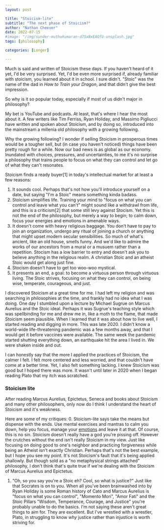 ```yaml
---
layout: post

title: "Stoicism-lite"
subtitle: "The next phase of Stoicism?" 
author: "Nathan Cheever"
date: 2022-07-15
#image: "/img/sunder-muthukumaran-d7SxBxEAOfU-unsplash.jpg"
tags: [philosophy]

categories: [Longer]

---
```


Much is said and written of Stoicism these days. If you haven't heard of it yet, I'd be very surprised. Yet, I'd be even more surprised if, already familiar with stoicism, you learned about it in school. 
I sure didn't. "Stoic" was the name of the dad in _How to Train your Dragon_, and that didn't give the best impression. 

So why is it so popular today, especially if most of us didn't major in philosophy?

My bet is YouTube and podcasts. At least, that's where I hear the most about it. A few writers like Tim Ferriss, Ryan Holiday, and Massimo Pigliucci have written and spoken about Stoicism, and by doing so, introduced into the mainstream a millenia old philosophy with a growing following.

Why the growing following? I wonder if selling Stoicism in prosperous times would be a tougher sell, but (in case you haven't noticed) things have been pretty rough for a while. Now our bad news is as global as our economy. Inundated with choices, pressures, and uncertainties, to me it's no surprise a philosophy that trains people to focus on what they can control and let go of what they can't resonates.

Stoicism finds a ready buyer[1] in today's intellectual market for at least a few reasons:

1. It sounds cool. Perhaps that's not how you'll introduce yourself on a date, but saying "I'm a Stoic" means something kinda badass.
2. Stoicism simplifies life. Training your mind to "focus on what you can control and leave what you can't" might sound like a withdrawl from life, and this is a criticism[2] that some still levy against Stocism. Yet this is not the end of the philosophy, but merely a way to begin; to calm down, focus your energies and emotions in amenable ways.
3. It doesn't come with heavy religious baggage. You don't have to pay to join an organization, undergo any ritual of joining a church or anything that might upset modern secular sensibilities. So much of what's ancient, like an old house, smells funny. And we'd like to admire the works of our ancestors from a mural or a musuem rather than a repetition. Stocism has a low barrier to entry and doesn't ask you to believe anything in the religious realm. A christian Stoic and an atheist Stoic would get along just fine.
4. Stocism doesn't have to get too woo-woo mystical. 
5. It presents an end, a goal: to become a virtuous person through virtuous living. The Stoic strives, focusing on what they can control, on being wise, temperate, courageous, and just.

I discovered Stoicism at a great time for me.
I had left my religion and was searching in philosophies at the time, and frankly had no idea what I was doing.
 One day I stumbled upon a lecture by Michael Sugrue on Marcus Aurelius and the Stoic ideal. Perhaps it was Sugrue's teaching style which was spellbinding for me and drew me in, like a moth to the flame, that made Stoicism seem plausible. When I learned that it was about how to live well, I started reading and digging in more. This was late 2020.
 I didn't know a world-wide life-threatening pandemic was a few months away, and that I would get it before vaccines were available.
 The same week the pandemic started shutting everything down, an earthquake hit the area I lived in.
 We were shaken inside and out.

I can honestly say that the more I applied the practices of Stoicism, the calmer I felt. I felt more centered and less worried, and that couldn't have come at a better time. 
Yet, I also felt something lacking.
 I knew Stoicism was good but I hoped there was more.
 It wasn't until later in 2020 when I began reading Plato that my itch was scratched. 

### Stoicism lite
After reading Marcus Aurelius, Epictetus, Seneca and books about Stoicism and many other philosophers, only now do I think I understand the heart of Stoicism and it's weakness.

Here are some of my critiques:
0. Stoicism-lite says take the means but dispense with the ends. Use mental exercises and mantras to calm you down, help you focus, manage your [emotions](https://www.forbes.com/sites/kwamechristian/2022/06/20/stoicism-the-secret-to-managing-emotional-triggers/?sh=64dcb79f17bf) and leave it at that. Of course, this is no sin. Stoicism doesn't really have a god you're pissing off. However the crutches without the end isn't really Stoicism in my view. Just like focusing on doing good to one's neighbor and practicing forgiveness while being an Atheist isn't exactly Christian. Perhaps that's not the best example, but I hope you see my point. 
It's not Stoicism's fault that it's being applied shallowly. But though sold as a "no metaphysical strings attached" philosophy, I don't think that's quite true if we're dealing with the Stoicism of Marcus Aurelius and Epictetus. 
1. "Oh, so you say you're a Stoic eh? Cool, so what is justice?" Just like that Socrates is on to you. When all you've been brainwashed into by Ryan Holiday is some Roman history of Cato and Marcus Aurelius is "focus on what you can control", "Momento Mori", "Amor Fati" and the Stoic Pillars "Wisdom, Temperance, Courage, and Justice" you're probably unable to do the basics. 
I'm not saying these aren't great things to aim for. They are excellent. But I've wrestled with a wrestler, Plato, in struggling to know _why_ justice rather than injustice is worth striving for. 

